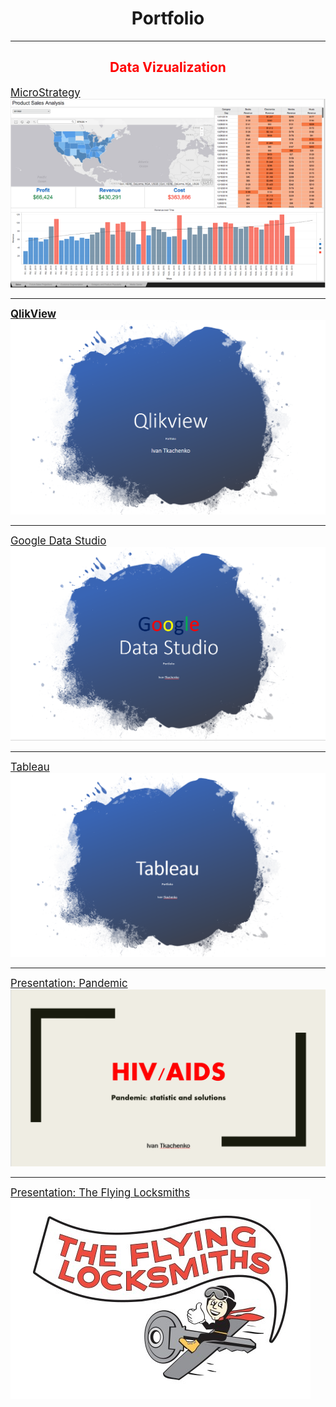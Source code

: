 <h1 style="text-align: center;"><span style="color= blue;"><strong>Portfolio</strong></span></h1>

---
<h2 style="text-align: center;"><span style="color: red;"><strong>Data Vizualization</strong></span></h2>


<span style="font-size:120%">[MicroStrategy](/sample_page)</span>
<img src="images/Micro.PNG"/>

---
<strong><span style="font-size:120%">[QlikView](/pdf/Qlik.pdf)</span></strong>
<img src="images/Qlik.PNG"/>

---
<span style="font-size:120%">[Google Data Studio](/pdf/Google1.pdf)</span>
<img src="images/Google.PNG"/>

---
<span style="font-size:120%">[Tableau](/pdf/Tableau.pdf)</span>
<img src="images/Tab.PNG"/>

---
<span style="font-size:120%">[Presentation: Pandemic](/pdf/Pan.pdf)</span>
<img src="images/HIV.PNG"/>

---
<span style="font-size:120%">[Presentation: The Flying Locksmiths](/pdf/Lock.pdf)</span>
<img src="images/Lock2.png"/>








